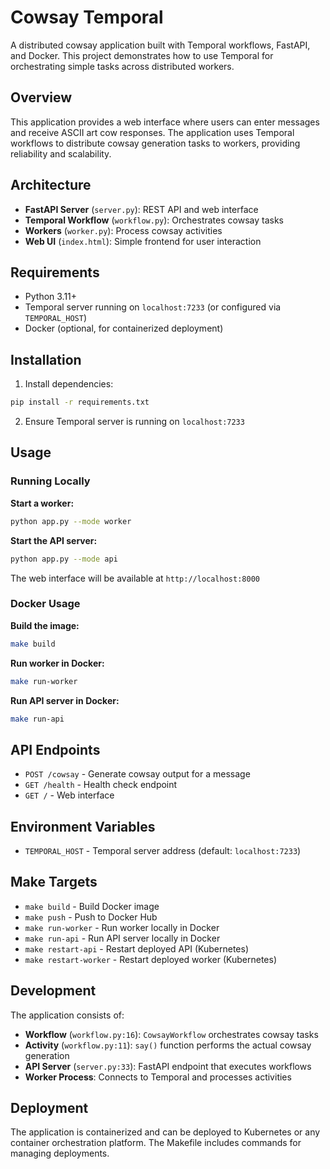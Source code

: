 # Cowsay Temporal

A distributed cowsay application built with Temporal workflows, FastAPI, and Docker. This project demonstrates how to use Temporal for orchestrating simple tasks across distributed workers.

## Overview

This application provides a web interface where users can enter messages and receive ASCII art cow responses. The application uses Temporal workflows to distribute cowsay generation tasks to workers, providing reliability and scalability.

## Architecture

- **FastAPI Server** (`server.py`): REST API and web interface
- **Temporal Workflow** (`workflow.py`): Orchestrates cowsay tasks
- **Workers** (`worker.py`): Process cowsay activities
- **Web UI** (`index.html`): Simple frontend for user interaction

## Requirements

- Python 3.11+
- Temporal server running on `localhost:7233` (or configured via `TEMPORAL_HOST`)
- Docker (optional, for containerized deployment)

## Installation

1. Install dependencies:
```bash
pip install -r requirements.txt
```

2. Ensure Temporal server is running on `localhost:7233`

## Usage

### Running Locally

**Start a worker:**
```bash
python app.py --mode worker
```

**Start the API server:**
```bash
python app.py --mode api
```

The web interface will be available at `http://localhost:8000`

### Docker Usage

**Build the image:**
```bash
make build
```

**Run worker in Docker:**
```bash
make run-worker
```

**Run API server in Docker:**
```bash
make run-api
```

## API Endpoints

- `POST /cowsay` - Generate cowsay output for a message
- `GET /health` - Health check endpoint
- `GET /` - Web interface

## Environment Variables

- `TEMPORAL_HOST` - Temporal server address (default: `localhost:7233`)

## Make Targets

- `make build` - Build Docker image
- `make push` - Push to Docker Hub
- `make run-worker` - Run worker locally in Docker
- `make run-api` - Run API server locally in Docker
- `make restart-api` - Restart deployed API (Kubernetes)
- `make restart-worker` - Restart deployed worker (Kubernetes)

## Development

The application consists of:

- **Workflow** (`workflow.py:16`): `CowsayWorkflow` orchestrates cowsay tasks
- **Activity** (`workflow.py:11`): `say()` function performs the actual cowsay generation
- **API Server** (`server.py:33`): FastAPI endpoint that executes workflows
- **Worker Process**: Connects to Temporal and processes activities

## Deployment

The application is containerized and can be deployed to Kubernetes or any container orchestration platform. The Makefile includes commands for managing deployments.